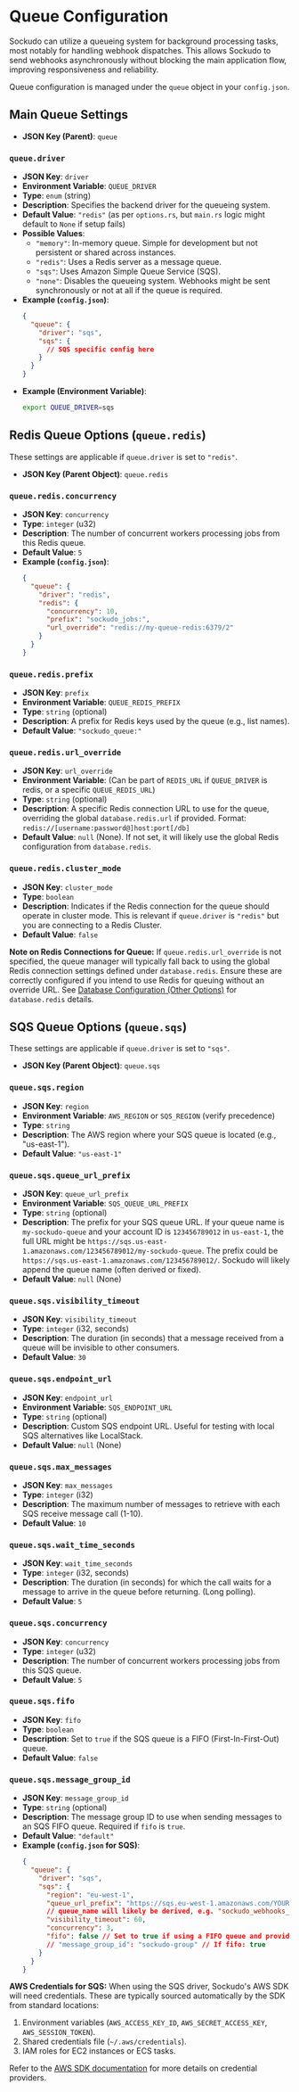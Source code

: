 # Queue Configuration

Sockudo can utilize a queueing system for background processing tasks, most notably for handling webhook dispatches. This allows Sockudo to send webhooks asynchronously without blocking the main application flow, improving responsiveness and reliability.

Queue configuration is managed under the `queue` object in your `config.json`.

## Main Queue Settings

* **JSON Key (Parent)**: `queue`

### `queue.driver`
* **JSON Key**: `driver`
* **Environment Variable**: `QUEUE_DRIVER`
* **Type**: `enum` (string)
* **Description**: Specifies the backend driver for the queueing system.
* **Default Value**: `"redis"` (as per `options.rs`, but `main.rs` logic might default to `None` if setup fails)
* **Possible Values**:
    * `"memory"`: In-memory queue. Simple for development but not persistent or shared across instances.
    * `"redis"`: Uses a Redis server as a message queue.
    * `"sqs"`: Uses Amazon Simple Queue Service (SQS).
    * `"none"`: Disables the queueing system. Webhooks might be sent synchronously or not at all if the queue is required.
* **Example (`config.json`)**:
    ```json
    {
      "queue": {
        "driver": "sqs",
        "sqs": {
          // SQS specific config here
        }
      }
    }
    ```
* **Example (Environment Variable)**:
    ```bash
    export QUEUE_DRIVER=sqs
    ```

## Redis Queue Options (`queue.redis`)

These settings are applicable if `queue.driver` is set to `"redis"`.

* **JSON Key (Parent Object)**: `queue.redis`

### `queue.redis.concurrency`
* **JSON Key**: `concurrency`
* **Type**: `integer` (u32)
* **Description**: The number of concurrent workers processing jobs from this Redis queue.
* **Default Value**: `5`
* **Example (`config.json`)**:
    ```json
    {
      "queue": {
        "driver": "redis",
        "redis": {
          "concurrency": 10,
          "prefix": "sockudo_jobs:",
          "url_override": "redis://my-queue-redis:6379/2"
        }
      }
    }
    ```

### `queue.redis.prefix`
* **JSON Key**: `prefix`
* **Environment Variable**: `QUEUE_REDIS_PREFIX`
* **Type**: `string` (optional)
* **Description**: A prefix for Redis keys used by the queue (e.g., list names).
* **Default Value**: `"sockudo_queue:"`

### `queue.redis.url_override`
* **JSON Key**: `url_override`
* **Environment Variable**: (Can be part of `REDIS_URL` if `QUEUE_DRIVER` is redis, or a specific `QUEUE_REDIS_URL`)
* **Type**: `string` (optional)
* **Description**: A specific Redis connection URL to use for the queue, overriding the global `database.redis.url` if provided.
    Format: `redis://[username:password@]host:port[/db]`
* **Default Value**: `null` (None). If not set, it will likely use the global Redis configuration from `database.redis`.

### `queue.redis.cluster_mode`
* **JSON Key**: `cluster_mode`
* **Type**: `boolean`
* **Description**: Indicates if the Redis connection for the queue should operate in cluster mode. This is relevant if `queue.driver` is `"redis"` but you are connecting to a Redis Cluster.
* **Default Value**: `false`

**Note on Redis Connections for Queue:**
If `queue.redis.url_override` is not specified, the queue manager will typically fall back to using the global Redis connection settings defined under `database.redis`. Ensure these are correctly configured if you intend to use Redis for queuing without an override URL.
See [Database Configuration (Other Options)](./other-options.md#database-configuration-database) for `database.redis` details.

## SQS Queue Options (`queue.sqs`)

These settings are applicable if `queue.driver` is set to `"sqs"`.

* **JSON Key (Parent Object)**: `queue.sqs`

### `queue.sqs.region`
* **JSON Key**: `region`
* **Environment Variable**: `AWS_REGION` or `SQS_REGION` (verify precedence)
* **Type**: `string`
* **Description**: The AWS region where your SQS queue is located (e.g., "us-east-1").
* **Default Value**: `"us-east-1"`

### `queue.sqs.queue_url_prefix`
* **JSON Key**: `queue_url_prefix`
* **Environment Variable**: `SQS_QUEUE_URL_PREFIX`
* **Type**: `string` (optional)
* **Description**: The prefix for your SQS queue URL. If your queue name is `my-sockudo-queue` and your account ID is `123456789012` in `us-east-1`, the full URL might be `https://sqs.us-east-1.amazonaws.com/123456789012/my-sockudo-queue`. The prefix could be `https://sqs.us-east-1.amazonaws.com/123456789012/`. Sockudo will likely append the queue name (often derived or fixed).
* **Default Value**: `null` (None)

### `queue.sqs.visibility_timeout`
* **JSON Key**: `visibility_timeout`
* **Type**: `integer` (i32, seconds)
* **Description**: The duration (in seconds) that a message received from a queue will be invisible to other consumers.
* **Default Value**: `30`

### `queue.sqs.endpoint_url`
* **JSON Key**: `endpoint_url`
* **Environment Variable**: `SQS_ENDPOINT_URL`
* **Type**: `string` (optional)
* **Description**: Custom SQS endpoint URL. Useful for testing with local SQS alternatives like LocalStack.
* **Default Value**: `null` (None)

### `queue.sqs.max_messages`
* **JSON Key**: `max_messages`
* **Type**: `integer` (i32)
* **Description**: The maximum number of messages to retrieve with each SQS receive message call (1-10).
* **Default Value**: `10`

### `queue.sqs.wait_time_seconds`
* **JSON Key**: `wait_time_seconds`
* **Type**: `integer` (i32, seconds)
* **Description**: The duration (in seconds) for which the call waits for a message to arrive in the queue before returning. (Long polling).
* **Default Value**: `5`

### `queue.sqs.concurrency`
* **JSON Key**: `concurrency`
* **Type**: `integer` (u32)
* **Description**: The number of concurrent workers processing jobs from this SQS queue.
* **Default Value**: `5`

### `queue.sqs.fifo`
* **JSON Key**: `fifo`
* **Type**: `boolean`
* **Description**: Set to `true` if the SQS queue is a FIFO (First-In-First-Out) queue.
* **Default Value**: `false`

### `queue.sqs.message_group_id`
* **JSON Key**: `message_group_id`
* **Type**: `string` (optional)
* **Description**: The message group ID to use when sending messages to an SQS FIFO queue. Required if `fifo` is `true`.
* **Default Value**: `"default"`
* **Example (`config.json` for SQS)**:
    ```json
    {
      "queue": {
        "driver": "sqs",
        "sqs": {
          "region": "eu-west-1",
          "queue_url_prefix": "https://sqs.eu-west-1.amazonaws.com/YOUR_ACCOUNT_ID/", // Replace YOUR_ACCOUNT_ID
          // queue_name will likely be derived, e.g. "sockudo_webhooks_queue"
          "visibility_timeout": 60,
          "concurrency": 3,
          "fifo": false // Set to true if using a FIFO queue and provide message_group_id
          // "message_group_id": "sockudo-group" // If fifo: true
        }
      }
    }
    ```

**AWS Credentials for SQS:**
When using the SQS driver, Sockudo's AWS SDK will need credentials. These are typically sourced automatically by the SDK from standard locations:
1.  Environment variables (`AWS_ACCESS_KEY_ID`, `AWS_SECRET_ACCESS_KEY`, `AWS_SESSION_TOKEN`).
2.  Shared credentials file (`~/.aws/credentials`).
3.  IAM roles for EC2 instances or ECS tasks.

Refer to the [AWS SDK documentation](https://docs.aws.amazon.com/sdk-for-rust/latest/dg/credentials.html) for more details on credential providers.

